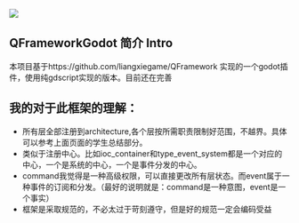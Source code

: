 
[![](https://img.shields.io/badge/license-MIT-blue.svg)](https://github.com/liangxiegame/QFramework/blob/master/LICENSE)

## QFrameworkGodot 简介 Intro

本项目基于https://github.com/liangxiegame/QFramework 实现的一个godot插件，使用纯gdscript实现的版本。目前还在完善

## 我的对于此框架的理解：

- 所有层全部注册到architecture,各个层按所需职责限制好范围，不越界。具体可以参考上面页面的学生总结部分。
- 类似于注册中心。比如ioc_container和type_event_system都是一个对应的中心，一个是系统的中心，一个是事件分发的中心。
- command我觉得是一种高级权限，可以直接更改所有层状态。而event属于一种事件的订阅和分发。（最好的说明就是：command是一种意图，event是一个事实）
- 框架是采取规范的，不必太过于苛刻遵守，但是好的规范一定会编码受益
